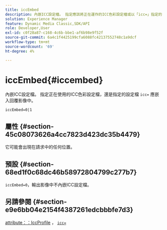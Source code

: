 ```yaml
---
title: iccEmbed
description: 內嵌ICC設定檔。 指定應該將正在運作的ICC色彩設定檔或以「icc=」指定的設定檔嵌入回覆影像中。
solution: Experience Manager
feature: Dynamic Media Classic,SDK/API
role: Developer,User
exl-id: c0f28a87-c168-4c6b-bbe1-af6b98e9f52f
source-git-commit: 6a4c1f4425199cfa6088fc42137552748c1a9dcf
workflow-type: tm+mt
source-wordcount: '69'
ht-degree: 4%

---
```


# iccEmbed{#iccembed}

內嵌ICC設定檔。 指定正在使用的ICC色彩設定檔，還是指定的設定檔 `icc=` 應嵌入回覆影像中。

`iccEmbed=0|1`

## 屬性 {#section-45c08073626a4cc7823d423dc35b4479}

它可能會出現在請求中的任何位置。

## 預設 {#section-68ed1f0c68dc46b58972804799c277b7}

`iccEmbed=0`，輸出影像中不內嵌ICC設定檔。

## 另請參閱 {#section-e9e6bb04e2154f4387261edcbbbfe7d3}

[attribute：：IccProfile](../../../../../ir-api/material-cat/image-rendering-api-ref/c-ir-material-catalog/c-ir-attributes-reference/r-ir-iccprofilegray.md#reference-712f1d0dcca748df9aaf495681bb39e6) ， [`icc=`](../../../../../ir-api/http-protocol/image-rendering-api-ref/c-ir-http-protocol-ref/c-ir-http-protocol-command-reference/r-ir-icc.md#reference-86a2fff3cef24982ad2063d977a16e06)
